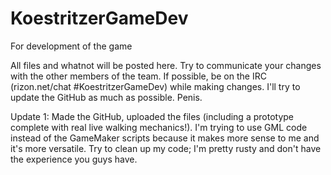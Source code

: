# KoestritzerGameDev
For development of the game

All files and whatnot will be posted here.
Try to communicate your changes with the other members of the team.
If possible, be on the IRC (rizon.net/chat #KoestritzerGameDev) while making changes.
I'll try to update the GitHub as much as possible.
Penis.

Update 1:
Made the GitHub, uploaded the files (including a prototype complete with real live walking mechanics!).
I'm trying to use GML code instead of the GameMaker scripts because it makes more sense to me and it's more versatile.
Try to clean up my code; I'm pretty rusty and don't have the experience you guys have.